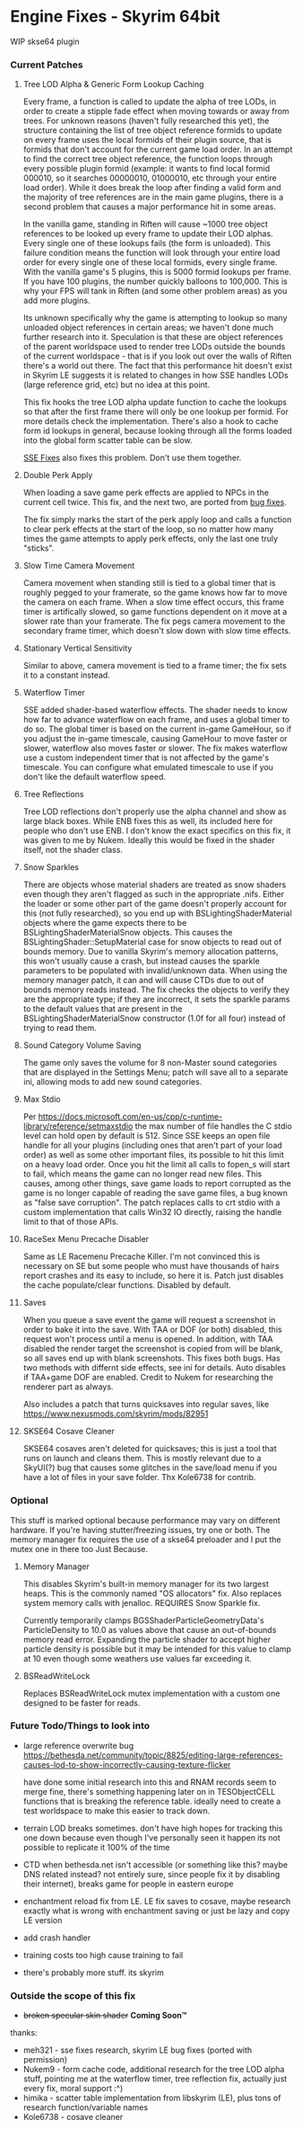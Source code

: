 # Engine Fixes - Skyrim 64bit

WIP skse64 plugin

### Current Patches

1. Tree LOD Alpha & Generic Form Lookup Caching

   Every frame, a function is called to update the alpha of tree LODs, in order to create a stipple fade effect when moving towards or away from trees. For unknown reasons (haven't fully researched this yet), the structure containing the list of tree object reference formids to update on every frame uses the local formids of their plugin source, that is formids that don't account for the current game load order. In an attempt to find the correct tree object reference, the function loops through every possible plugin formid (example: it wants to find local formid 000010, so it searches 00000010, 01000010, etc through your entire load order). While it does break the loop after finding a valid form and the majority of tree references are in the main game plugins, there is a second problem that causes a major performance hit in some areas.

   In the vanilla game, standing in Riften will cause ~1000 tree object references to be looked up every frame to update their LOD alphas. Every single one of these lookups fails (the form is unloaded). This failure condition means the function will look through your entire load order for every single one of these local formids, every single frame. With the vanilla game's 5 plugins, this is 5000 formid lookups per frame. If you have 100 plugins, the number quickly balloons to 100,000. This is why your FPS will tank in Riften (and some other problem areas) as you add more plugins.

   Its unknown specifically why the game is attempting to lookup so many unloaded object references in certain areas; we haven't done much further research into it. Speculation is that these are object references of the parent worldspace used to render tree LODs outside the bounds of the current worldspace - that is if you look out over the walls of Riften there's a world out there. The fact that this performance hit doesn't exist in Skyrim LE suggests it is related to changes in how SSE handles LODs (large reference grid, etc) but no idea at this point.

   This fix hooks the tree LOD alpha update function to cache the lookups so that after the first frame there will only be one lookup per formid. For more details check the implementation. There's also a hook to cache form id lookups in general, because looking through all the forms loaded into the global form scatter table can be slow.

   [SSE Fixes](https://www.nexusmods.com/skyrimspecialedition/mods/10547/) also fixes this problem. Don't use them together.

2. Double Perk Apply

   When loading a save game perk effects are applied to NPCs in the current cell twice. This fix, and the next two, are ported from [bug fixes](https://www.nexusmods.com/skyrim/mods/76747). 

   The fix simply marks the start of the perk apply loop and calls a function to clear perk effects at the start of the loop, so no matter how many times the game attempts to apply perk effects, only the last one truly "sticks".

3. Slow Time Camera Movement

   Camera movement when standing still is tied to a global timer that is roughly pegged to your framerate, so the game knows how far to move the camera on each frame. When a slow time effect occurs, this frame timer is artifically slowed, so game functions dependent on it move at a slower rate than your framerate. The fix pegs camera movement to the secondary frame timer, which doesn't slow down with slow time effects.

4. Stationary Vertical Sensitivity

   Similar to above, camera movement is tied to a frame timer; the fix sets it to a constant instead.

5. Waterflow Timer

   SSE added shader-based waterflow effects. The shader needs to know how far to advance waterflow on each frame, and uses a global timer to do so. The global timer is based on the current in-game GameHour, so if you adjust the in-game timescale, causing GameHour to move faster or slower, waterflow also moves faster or slower. The fix makes waterflow use a custom independent timer that is not affected by the game's timescale. You can configure what emulated timescale to use if you don't like the default waterflow speed.

6. Tree Reflections

	Tree LOD reflections don't properly use the alpha channel and show as large black boxes. While ENB fixes this as well, its included here for people who don't use ENB. I don't know the exact specifics on this fix, it was given to me by Nukem. Ideally this would be fixed in the shader itself, not the shader class.

7. Snow Sparkles

    There are objects whose material shaders are treated as snow shaders even though they aren't flagged as such in the appropriate .nifs. Either the loader or some other part of the game doesn't properly account for this (not fully researched), so you end up with BSLightingShaderMaterial objects where the game expects there to be BSLightingShaderMaterialSnow objects. This causes the BSLightingShader::SetupMaterial case for snow objects to read out of bounds memory. Due to vanilla Skyrim's memory allocation patterns, this won't usually cause a crash, but instead causes the sparkle parameters to be populated with invalid/unknown data. When using the memory manager patch, it can and will cause CTDs due to out of bounds memory reads instead. The fix checks the objects to verify they are the appropriate type; if they are incorrect, it sets the sparkle params to the default values that are present in the BSLightingShaderMaterialSnow constructor (1.0f for all four) instead of trying to read them.    

8. Sound Category Volume Saving

    The game only saves the volume for 8 non-Master sound categories that are displayed in the Settings Menu; patch will save all to a separate ini, allowing mods to add new sound categories.

9. Max Stdio

    Per https://docs.microsoft.com/en-us/cpp/c-runtime-library/reference/setmaxstdio the max number of file handles the C stdio level can hold open by default is 512. Since SSE keeps an open file handle for all your plugins (including ones that aren't part of your load order) as well as some other important files, its possible to hit this limit on a heavy load order. Once you hit the limit all calls to fopen_s will start to fail, which means the game can no longer read new files. This causes, among other things, save game loads to report corrupted as the game is no longer capable of reading the save game files, a bug known as "false save corruption". The patch replaces calls to crt stdio with a custom implementation that calls Win32 IO directly, raising the handle limit to that of those APIs.

10. RaceSex Menu Precache Disabler

    Same as LE Racemenu Precache Killer. I'm not convinced this is necessary on SE but some people who must have thousands of hairs report crashes and its easy to include, so here it is. Patch just disables the cache populate/clear functions. Disabled by default.

11. Saves

    When you queue a save event the game will request a screenshot in order to bake it into the save. With TAA or DOF (or both) disabled, this request won't process until a menu is opened. In addition, with TAA disabled the render target the screenshot is copied from will be blank, so all saves end up with blank screenshots. This fixes both bugs. Has two methods with differnt side effects, see ini for details. Auto disables if TAA+game DOF are enabled. Credit to Nukem for researching the renderer part as always.

    Also includes a patch that turns quicksaves into regular saves, like https://www.nexusmods.com/skyrim/mods/82951

12. SKSE64 Cosave Cleaner

    SKSE64 cosaves aren't deleted for quicksaves; this is just a tool that runs on launch and cleans them. This is mostly relevant due to a SkyUI(?) bug that causes some glitches in the save/load menu if you have a lot of files in your save folder. Thx Kole6738 for contrib.

### Optional

This stuff is marked optional because performance may vary on different hardware. If you're having stutter/freezing issues, try one or both. The memory manager fix requires the use of a skse64 preloader and I put the mutex one in there too Just Because.

1. Memory Manager

   This disables Skyrim's built-in memory manager for its two largest heaps. This is the commonly named "OS allocators" fix. Also replaces system memory calls with jenalloc. REQUIRES Snow Sparkle fix.

   Currently temporarily clamps BGSShaderParticleGeometryData's ParticleDensity to 10.0 as values above that cause an out-of-bounds memory read error. Expanding the particle shader to accept higher particle density is possible but it may be intended for this value to clamp at 10 even though some weathers use values far exceeding it.

2. BSReadWriteLock

   Replaces BSReadWriteLock mutex implementation with a custom one designed to be faster for reads.


### Future Todo/Things to look into

- large reference overwrite bug https://bethesda.net/community/topic/8825/editing-large-references-causes-lod-to-show-incorrectly-causing-texture-flicker
 
  have done some initial research into this and RNAM records seem to merge fine, there's something happening later on in TESObjectCELL functions that is breaking the reference table. ideally need to create a test worldspace to make this easier to track down.
- terrain LOD breaks sometimes. don't have high hopes for tracking this one down because even though I've personally seen it happen its not possible to replicate it 100% of the time
- CTD when bethesda.net isn't accessible (or something like this? maybe DNS related instead? not entirely sure, since people fix it by disabling their internet), breaks game for people in eastern europe 
- enchantment reload fix from LE. LE fix saves to cosave, maybe research exactly what is wrong with enchantment saving or just be lazy and copy LE version
- add crash handler
- training costs too high cause training to fail
- there's probably more stuff. its skyrim

### Outside the scope of this fix

- ~~broken specular skin shader~~ **Coming Soon™**

thanks:

- meh321 - sse fixes research, skyrim LE bug fixes (ported with permission)
- Nukem9 - form cache code, additional research for the tree LOD alpha stuff, pointing me at the waterflow timer, tree reflection fix, actually just every fix, moral support :^)
- himika - scatter table implementation from libskyrim (LE), plus tons of research function/variable names
- Kole6738 - cosave cleaner 



